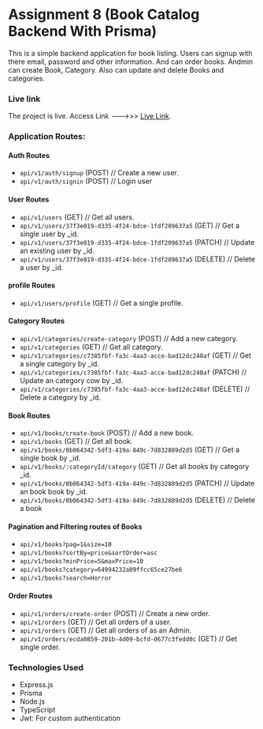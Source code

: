 # Assignment 8 (Book Catalog Backend With Prisma)

This is a simple backend application for book listing. Users can signup with there email, password and other information. And can order books. Andmin can create Book, Category. Also can update and delete Books and categories.

### Live link

The project is live. Access Link --->>> [Live Link](https://book-catalog-prisma-backend.onrender.com).

### Application Routes:

#### Auth Routes

- `api/v1/auth/signup` (POST) // Create a new user.
- `api/v1/auth/signin` (POST) // Login user


#### User Routes

- `api/v1/users` (GET) // Get all users.
- `api/v1/users/37f3e019-d335-4f24-bdce-1fdf209637a5` (GET) // Get a single user by \_id.
- `api/v1/users/37f3e019-d335-4f24-bdce-1fdf209637a5` (PATCH) // Update an existing user by \_id.
- `api/v1/users/37f3e019-d335-4f24-bdce-1fdf209637a5` (DELETE) // Delete a user by \_id.

#### profile Routes

- `api/v1/users/profile` (GET) // Get a single profile.

#### Category Routes

- `api/v1/categories/create-category` (POST) // Add a new category.
- `api/v1/categories` (GET) // Get all category.
- `api/v1/categories/c7385fbf-fa3c-4aa3-acce-bad12dc248af` (GET) // Get a single category by \_id.
- `api/v1/categories/c7385fbf-fa3c-4aa3-acce-bad12dc248af` (PATCH) // Update an category cow by \_id.
- `api/v1/categories/c7385fbf-fa3c-4aa3-acce-bad12dc248af` (DELETE) // Delete a category by \_id.

#### Book Routes

- `api/v1/books/create-book` (POST) // Add a new book.
- `api/v1/books` (GET) // Get all book.
- `api/v1/books/0b064342-5df3-419a-849c-7d832889d2d5` (GET) // Get a single book by \_id.
- `api/v1/books/:categoryId/category` (GET) // Get all books by category \_id.
- `api/v1/books/0b064342-5df3-419a-849c-7d832889d2d5` (PATCH) // Update an book book by \_id.
- `api/v1/books/0b064342-5df3-419a-849c-7d832889d2d5` (DELETE) // Delete a book

#### Pagination and Filtering routes of Books

- `api/v1/books?pag=1&size=10`
- `api/v1/books?sortBy=price&sortOrder=asc`
- `api/v1/books?minPrice=5&maxPrice=10`
- `api/v1/books?category=64994232a09ffcc65ce27be6`
- `api/v1/books?search=Horror`

#### Order Routes

- `api/v1/orders/create-order` (POST) // Create a new order.
- `api/v1/orders` (GET) // Get all orders of a user.
- `api/v1/orders` (GET) // Get all orders of as an Admin.
- `api/v1/orders/ecda0859-201b-4d09-bcfd-0677c3fedd0c` (GET) // Get single order.

### Technologies Used

- Express.js
- Prisma
- Node.js
- TypeScript
- Jwt: For custom authentication
